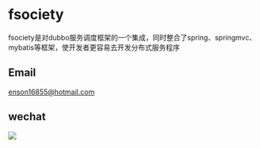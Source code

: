 # fsociety
fsociety是对dubbo服务调度框架的一个集成，同时整合了spring、springmvc、mybatis等框架，使开发者更容易去开发分布式服务程序
## Email
enson16855@hotmail.com
## wechat
<img src="http://img.blog.csdn.net/20160429132651007?watermark/2/text/aHR0cDovL2Jsb2cuY3Nkbi5uZXQv/font/5a6L5L2T/fontsize/400/fill/I0JBQkFCMA==/dissolve/70/gravity/Center" />
